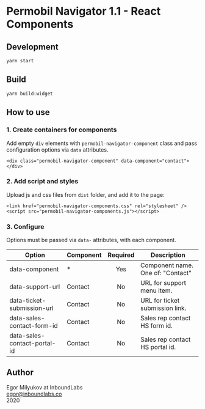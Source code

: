 # Permobil Navigator 1.1 - React Components

## Development

`yarn start`

## Build

`yarn build:widget`

## How to use

### 1. Create containers for components

Add empty `div` elements with `permobil-navigator-component` class and pass configuration options via `data` attributes.

```
<div class="permobil-navigator-component" data-component="contact"></div>
```

### 2. Add script and styles

Upload js and css files from `dist` folder, and add it to the page:

```
<link href="permobil-navigator-components.css" rel="stylesheet" />
<script src="permobil-navigator-components.js"></script>
```

### 3. Configure 

Options must be passed via `data-` attributes, with each component.

| Option                       | Component | Required | Description                       |
| ---------------------------- |-----------|:--------:| ----------------------------------|
| data-component               | *         | Yes      | Component name. One of: "Contact" |
| data-support-url             | Contact   | No       | URL for support menu item.        |
| data-ticket-submission-url   | Contact   | No       | URL for ticket submission link.   |
| data-sales-contact-form-id   | Contact   | No       | Sales rep contact HS form id.     |
| data-sales-contact-portal-id | Contact   | No       | Sales rep contact HS portal id.   |

## Author

Egor Milyukov at InboundLabs  
egor@inboundlabs.co  
2020